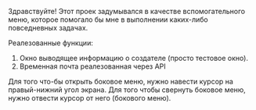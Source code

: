 Здравствуйте!
Этот проек задумывался в качестве вспомогательного меню, которое помогало бы мне в выполнении каких-либо повседневных задачах.

Реалезованные функции:
  1. Окно выводящее информацию о создателе (просто тестовое окно).
  2. Временная почта реалезованная через API

Для того что-бы открыть боковое меню, нужно навести курсор на правый-нижний угол экрана.
Для того чтобы свернуть боковое меню, нужно отвести курсор от него (бокового меню).

